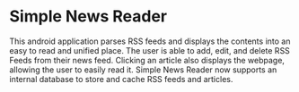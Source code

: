# Simple News Reader
This android application parses RSS feeds and displays the contents into an easy to read and unified place. The user is able to add, edit, and delete RSS Feeds from their news feed. Clicking an article also displays the webpage, allowing the user to easily read it. Simple News Reader now supports an internal database to store and cache RSS feeds and articles.
